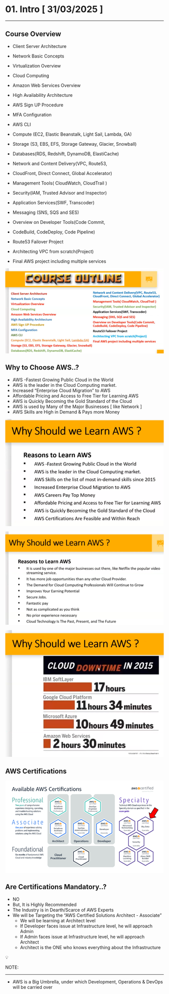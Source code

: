 # 01. Intro [ 31/03/2025 ]

---

## Course Overview

- Client Server Architecture
- Network Basic Concepts
- Virtualization Overview
- Cloud Computing
- Amazon Web Services Overview
- High Availability Architecture
- AWS Sign UP Procedure
- MFA Configuration
- AWS CLI
- Compute (EC2, Elastic Beanstalk, Light Sail, Lambda, GA)
- Storage (S3, EBS, EFS, Storage Gateway, Glacier, Snowball)
- Databases(RDS, Redshift, DynamoDB, ElastiCache)

- Network and Content Delivery(VPC, Route53,
- CloudFront, Direct Connect, Global Accelerator)
- Management Tools( CloudWatch, CloudTrail )
- Security(IAM, Trusted Advisor and Inspector)
- Application Services(SWF, Transcoder)
- Messaging (SNS, SQS and SES)
- Overview on Developer Tools(Code Commit,
- CodeBuild, CodeDeploy, Code Pipeline)
- Route53 Failover Project
- Architecting VPC from scratch(Project)
- Final AWS project including multiple services

![image.png](image.png)

## Why to Choose AWS..?

- AWS -Fastest Growing Public Cloud in the World
- AWS is the leader in the Cloud Computing market.
- Increased “Enterprise Cloud Migration” to AWS
- Affordable Pricing and Access to Free Tier for Learning AWS
- AWS is Quickly Becoming the Gold Standard of the Cloud
- AWS is used by Many of the Major Businesses [ like Network ]
- AWS Skills are High in Demand & Pays more Money

![image.png](image%201.png)

![image.png](image%202.png)

![image.png](image%203.png)

## AWS Certifications

![image.png](image%204.png)

## Are Certifications Mandatory..?

- NO
- But, It is Highly Recommended
- The Industry is in Dearth/Scarce of AWS Experts
- We will be Targeting the “AWS Certified Solutions Architect - Associate”
    - We will be learning at Architect level
    - If Developer faces issue at Infrastructure level, he will approach Admin
    - If Admin faces issue at Infrastructure level, he will approach Architect
    - Architect is the ONE who knows everything about the Infrastructure

<aside>
💡

NOTE:

---

- AWS is a Big Umbrella, under which Development, Operations & DevOps will be carried over
</aside>
